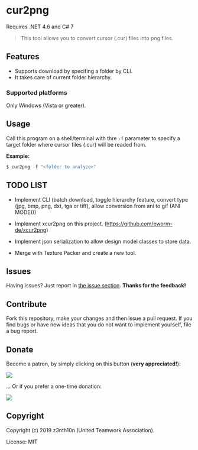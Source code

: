 # cur2png

Requires .NET 4.6 and C# 7

> This tool allows you to convert cursor (.cur) files into png files.

## Features 

* Supports download by specifing a folder by CLI.
* It takes care of current folder hierarchy.

### Supported platforms

Only Windows (Vista or greater).

## Usage

Call this program on a shell/terminal with thre `-f` parameter to specify a target folder where cursor files (.cur) will be readed from.

**Example:**

```cs
$ cur2png -f "<folder to analyze>"
```

## TODO LIST

* Implement CLI (batch download, toggle hierarchy feature, convert type (jpg, bmp, png, dxt, tga or tiff), allow conversion from ani to gif (ANI MODE)))

* Implement xcur2png on this project. (https://github.com/eworm-de/xcur2png)

* Implement json serialization to allow design model classes to store data.

* Merge with Texture Packer and create a new tool.

## Issues

Having issues? Just report in [the issue section](/issues). **Thanks for the feedback!**

## Contribute

Fork this repository, make your changes and then issue a pull request. If you find bugs or have new ideas that you do not want to implement yourself, file a bug report.

## Donate

Become a patron, by simply clicking on this button (**very appreciated!**):

[![](https://c5.patreon.com/external/logo/become_a_patron_button.png)](https://www.patreon.com/z3nth10n)

... Or if you prefer a one-time donation:

[![](https://www.paypalobjects.com/en_US/i/btn/btn_donateCC_LG.gif)](https://paypal.me/z3nth10n)

## Copyright

Copyright (c) 2019 z3nth10n (United Teamwork Association).

License: MIT